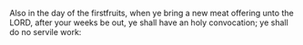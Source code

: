 Also in the day of the firstfruits, when ye bring a new meat offering unto the LORD, after your weeks be out, ye shall have an holy convocation; ye shall do no servile work:
